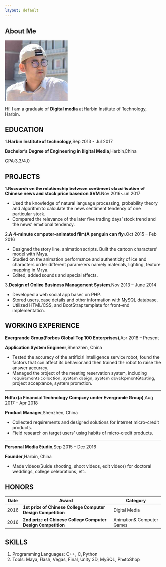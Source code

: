 ```yaml
---
layout: default
---
```


## About Me

<img class="profile-picture" src="neil.jpg">

Hi! I am a graduate of **Digital media** at Harbin Institute of Technology, Harbin.

## EDUCATION

1.**Harbin Institute of technology**,Sep 2013 - Jul 2017

**Bachelor’s Degree of Engineering in Digital Media**,Harbin,China

GPA:3.3/4.0

## PROJECTS

1.**Research on the relationship between sentiment classification of Chinese news and stock price based on SVM**.Nov 2016-Jun 2017

* Used the knowledge of natural language processing, probability theory and algorithm to calculate the news sentiment tendency of one particular stock.
* Compared the relevance of the later five trading days’ stock trend and the news’ emotional tendency. 

2.**A 4-minute computer-animated film(A penguin can fly)**.Oct 2015 – Feb 2016

* Designed the story line, animation scripts. Built the cartoon characters’ model with Maya.
* Studied on the animation performance and authenticity of ice and characters under different parameters namely materials, lighting, texture mapping in Maya.
* Edited, added sounds and special effects.

3.**Design of Online Business Management System**.Nov 2013 – June 2014

* Developed a web social app based on PHP.
* Stored users, case details and other information with MySQL database.
* Utilized HTML/CSS, and BootStrap template for front-end implementation.

## WORKING EXPERIENCE

**Evergrande Group(Forbes Global Top 100 Enterprises)**,Apr 2018 – Present

**Application System Engineer**,Shenzhen, China

* Tested the accuracy of the artificial intelligence service robot, found the factors that can affect its behavior and then trained the robot to raise the answer accuracy.
* Managed the project of the meeting reservation system, including requirements collection, system design, system development&testing, project acceptance, system promotion.

---

**Hdfax(a Financial Technology Company under Evergrande Group)**,Aug 2017 – Apr 2018

**Product Manager**,Shenzhen, China

* Collected requirements and designed solutions for Internet micro-credit products.
* Field research on target users' using habits of micro-credit products.

---

**Personal Media Studio**,Sep 2015 – Dec 2016

**Founder**,Harbin, China

* Made videos(Guide shooting, shoot videos, edit videos) for doctoral weddings, college celebrations, etc.

## HONORS

Date | Award | Category
-----|-------|--------
2016 | **1st prize of Chinese College Computer Design Competition**  | Digital Media
2016 | **2nd prize of Chinese College Computer Design Competition** | Animation& Computer Games

## SKILLS
1. Programming Languages:  C++, C, Python
2. Tools:  Maya, Flash, Vegas, Final, Unity 3D, MySQL, PhotoShop

